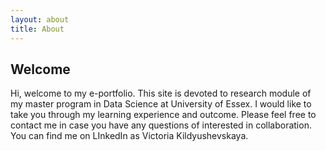 ```yaml
---
layout: about
title: About
---
```


## Welcome

Hi, welcome to my e-portfolio. This site is devoted to research module of my master program in Data Science at University of Essex. I would like to take you through my learning experience and outcome. Please feel free to contact me in case you have any questions of interested in collaboration. You can find me on LInkedIn as Victoria Kildyushevskaya. 
